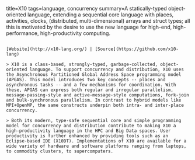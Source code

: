 title=X10
tags=language, concurrency
summary=A statically-typed object-oriented language, extending a sequential core language with places, activities, clocks, (distributed, multi-dimensional) arrays and struct types; all this is motivated by the desire to use the new language for high-end, high-performance, high-productivity computing.
~~~~~~

[Website](http://x10-lang.org/) | [Source](https://github.com/x10-lang)

> X10 is a class-based, strongly-typed, garbage-collected, object-oriented language. To support concurrency and distribution, X10 uses the Asynchronous Partitioned Global Address Space programming model (APGAS). This model introduces two key concepts -- places and asynchronous tasks -- and a few mechanisms for coordination. With these, APGAS can express both regular and irregular parallelism, message-passing-style and active-message-style computations, fork-join and bulk-synchronous parallelism. In contrast to hybrid models like MPI+OpenMP, the same constructs underpin both intra- and inter-place concurrency.

> Both its modern, type-safe sequential core and simple programming model for concurrency and distribution contribute to making X10 a high-productivity language in the HPC and Big Data spaces. User productivity is further enhanced by providing tools such as an Eclipse-based IDE (X10DT). Implementations of X10 are available for a wide variety of hardware and software platforms ranging from laptops, to commodity clusters, to supercomputers.

